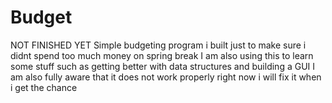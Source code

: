 # Budget
NOT FINISHED YET
Simple budgeting program i built just to make sure i didnt spend too much money on spring break
I am also using this to learn some stuff such as getting better with data structures and building a GUI
I am also fully aware that it does not work properly right now i will fix it when i get the chance
